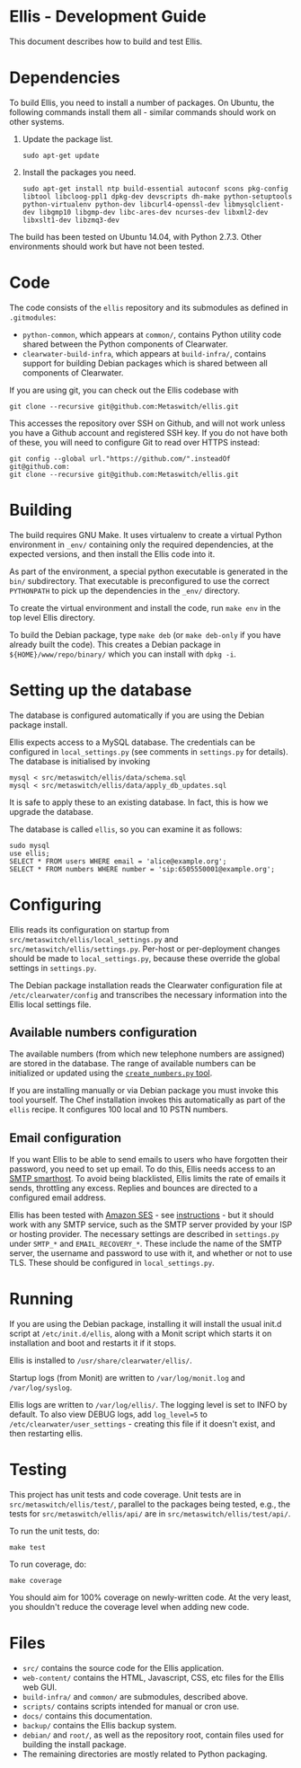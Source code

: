 Ellis - Development Guide
=========================

This document describes how to build and test Ellis.

Dependencies
============

To build Ellis, you need to install a number of packages. On Ubuntu,
the following commands install them all - similar commands should
work on other systems.

1. Update the package list.

    ```
    sudo apt-get update
    ```

2. Install the packages you need.

    ```
    sudo apt-get install ntp build-essential autoconf scons pkg-config libtool libcloog-ppl1 dpkg-dev devscripts dh-make python-setuptools python-virtualenv python-dev libcurl4-openssl-dev libmysqlclient-dev libgmp10 libgmp-dev libc-ares-dev ncurses-dev libxml2-dev libxslt1-dev libzmq3-dev
    ```

The build has been tested on Ubuntu 14.04, with Python 2.7.3. Other
environments should work but have not been tested.

Code
====

The code consists of the `ellis` repository and its submodules as
defined in `.gitmodules`:

* `python-common`, which appears at `common/`, contains Python utility
  code shared between the Python components of Clearwater.
* `clearwater-build-infra`, which appears at `build-infra/`, contains
  support for building Debian packages which is shared between all
  components of Clearwater.

If you are using git, you can check out the Ellis codebase with

    git clone --recursive git@github.com:Metaswitch/ellis.git

This accesses the repository over SSH on Github, and will not work unless you have a Github account and registered SSH key. If you do not have both of these, you will need to configure Git to read over HTTPS instead:

    git config --global url."https://github.com/".insteadOf git@github.com:
    git clone --recursive git@github.com:Metaswitch/ellis.git

Building
========

The build requires GNU Make. It uses virtualenv to create a virtual Python
environment in `_env/` containing only the required dependencies, at the
expected versions, and then install the Ellis code into it.

As part of the environment, a special python executable is generated in the
`bin/` subdirectory.  That executable is preconfigured to use the correct
`PYTHONPATH` to pick up the dependencies in the `_env/` directory.

To create the virtual environment and install the code, run `make env` in the
top level Ellis directory.

To build the Debian package, type `make deb` (or `make deb-only` if
you have already built the code). This creates a Debian package in
`${HOME}/www/repo/binary/` which you can install with `dpkg -i`.

Setting up the database
=======================

The database is configured automatically if you are using the Debian
package install.

Ellis expects access to a MySQL database. The credentials can be
configured in `local_settings.py` (see comments in `settings.py` for
details). The database is initialised by invoking

    mysql < src/metaswitch/ellis/data/schema.sql
    mysql < src/metaswitch/ellis/data/apply_db_updates.sql

It is safe to apply these to an existing database. In fact, this is
how we upgrade the database.

The database is called `ellis`, so you can examine it as follows:

    sudo mysql
    use ellis;
    SELECT * FROM users WHERE email = 'alice@example.org';
    SELECT * FROM numbers WHERE number = 'sip:6505550001@example.org';

Configuring
===========

Ellis reads its configuration on startup from
`src/metaswitch/ellis/local_settings.py` and
`src/metaswitch/ellis/settings.py`. Per-host or per-deployment changes
should be made to `local_settings.py`, because these override the
global settings in `settings.py`.

The Debian package installation reads the Clearwater configuration
file at `/etc/clearwater/config` and transcribes the necessary
information into the Ellis local settings file.

Available numbers configuration
-------------------------------

The available numbers (from which new telephone numbers are assigned)
are stored in the database. The range of available numbers can be
initialized or updated using the [`create_numbers.py`
tool](create-numbers.md).


If you are installing manually or via Debian package you must invoke
this tool yourself. The Chef installation invokes this automatically
as part of the `ellis` recipe. It configures 100 local and 10 PSTN
numbers.

Email configuration
-------------------

If you want Ellis to be able to send emails to users who have
forgotten their password, you need to set up email.  To do this, Ellis
needs access to an [SMTP
smarthost](http://en.wikipedia.org/wiki/Smart_host). To avoid being
blacklisted, Ellis limits the rate of emails it sends, throttling any
excess. Replies and bounces are directed to a configured email
address.

Ellis has been tested with [Amazon SES](http://aws.amazon.com/ses/) -
see [instructions](smtp-aws.md) - but it should work with any SMTP
service, such as the SMTP server provided by your ISP or hosting
provider. The necessary settings are described in `settings.py` under
`SMTP_*` and `EMAIL_RECOVERY_*`. These include the name of the SMTP
server, the username and password to use with it, and whether or not
to use TLS. These should be configured in `local_settings.py`.

Running
=======

If you are using the Debian package, installing it will install the
usual init.d script at `/etc/init.d/ellis`, along with a Monit script
which starts it on installation and boot and restarts it if it stops.

Ellis is installed to `/usr/share/clearwater/ellis/`.

Startup logs (from Monit) are written to `/var/log/monit.log` and
`/var/log/syslog`.

Ellis logs are written to `/var/log/ellis/`. The logging level is set
to INFO by default. To also view DEBUG logs, add `log_level=5`
to `/etc/clearwater/user_settings` - creating this file if it doesn't
exist, and then restarting ellis.

Testing
=======

This project has unit tests and code coverage. Unit tests are in
`src/metaswitch/ellis/test/`, parallel to the packages being tested,
e.g., the tests for `src/metaswitch/ellis/api/` are in
`src/metaswitch/ellis/test/api/`.

To run the unit tests, do:

    make test

To run coverage, do:

    make coverage

You should aim for 100% coverage on newly-written code. At the very
least, you shouldn't reduce the coverage level when adding new code.

Files
=====

* `src/` contains the source code for the Ellis application.
* `web-content/` contains the HTML, Javascript, CSS, etc files for the
  Ellis web GUI.
* `build-infra/` and `common/` are submodules, described above.
* `scripts/` contains scripts intended for manual or cron use.
* `docs/` contains this documentation.
* `backup/` contains the Ellis backup system.
* `debian/` and `root/`, as well as the repository root, contain files
  used for building the install package.
* The remaining directories are mostly related to Python packaging.

